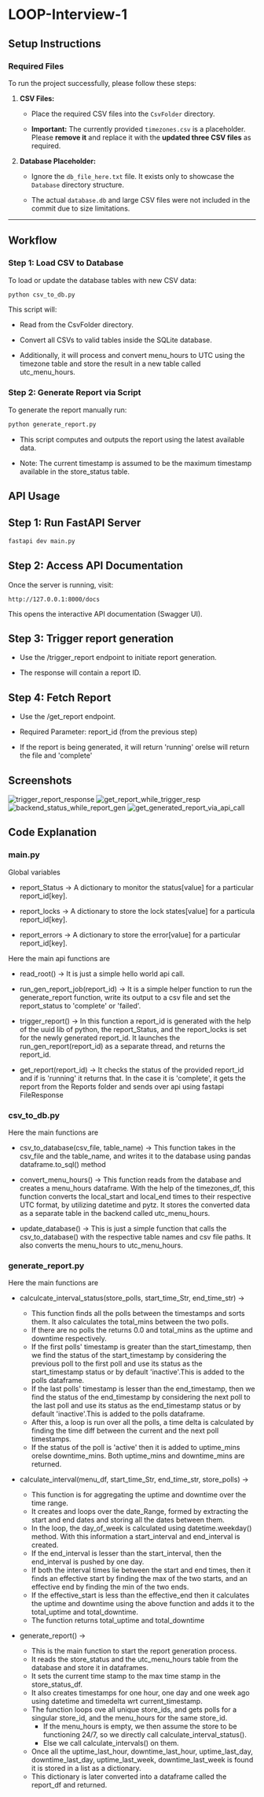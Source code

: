 # LOOP-Interview-1

## Setup Instructions

### Required Files

To run the project successfully, please follow these steps:

1. **CSV Files:**
   + Place the required CSV files into the `CsvFolder` directory.

   + **Important:** The currently provided `timezones.csv` is a placeholder. Please **remove it** and replace it with the **updated three CSV files** as required.

2. **Database Placeholder:**
   + Ignore the `db_file_here.txt` file. It exists only to showcase the `Database` directory structure.

   + The actual `database.db` and large CSV files were not included in the commit due to size limitations.

---

## Workflow

### Step 1: Load CSV to Database

To load or update the database tables with new CSV data:

```bash
python csv_to_db.py
```
This script will:
+ Read from the CsvFolder directory.

+ Convert all CSVs to valid tables inside the SQLite database.

+ Additionally, it will process and convert menu_hours to UTC using the timezone table and store the result in a new table called utc_menu_hours.

### Step 2: Generate Report via Script
To generate the report manually run:
```bash
python generate_report.py
```


+ This script computes and outputs the report using the latest available data.

+ Note: The current timestamp is assumed to be the maximum timestamp available in the store_status table.


## API Usage
## Step 1: Run FastAPI Server
```bash
fastapi dev main.py
```
## Step 2: Access API Documentation
Once the server is running, visit:
```
http://127.0.0.1:8000/docs
```
This opens the interactive API documentation (Swagger UI).

## Step 3: Trigger report generation

+ Use the /trigger_report endpoint to initiate report generation.

+ The response will contain a report ID.

## Step 4: Fetch Report

+ Use the /get_report endpoint.

+ Required Parameter: report_id (from the previous step)

+ If the report is being generated, it will return 'running' orelse will return the file and 'complete'


## Screenshots
![trigger_report_response](./Screenshots/trigger_report_response.png)
![get_report_while_trigger_resp](./Screenshots/get_report_while_trigger_resp.png)
![backend_status_while_report_gen](./Screenshots/backend_terminal_status_while_report_gen.png)
![get_generated_report_via_api_call](./Screenshots/get_report_generated_true.png)

## Code Explanation
### main.py
Global variables
+ report_Status -> A dictionary to monitor the status[value] for a particular report_id[key].

+ report_locks -> A dictionary to store the lock states[value] for a particula report_id[key].

+ report_errors -> A dictionary to store the error[value] for a particular report_id[key].

Here the main api functions are 
+ read_root() -> It is just a simple hello world api call.

+ run_gen_report_job(report_id) -> It is a simple helper function to run the generate_report function, write its output to a csv file and set the report_status to 'complete' or 'failed'.

+ trigger_report() -> In this function a report_id is generated with the help of the uuid lib of python, the report_Status, and the report_locks is set for the newly generated report_id. It launches the run_gen_report(report_id) as a separate thread, and returns the report_id.

+ get_report(report_id) -> It checks the status of the provided report_id and if is 'running' it returns that. In the case it is 'complete', it gets the report from the Reports folder and sends over api using fastapi FileResponse

### csv_to_db.py
Here the main functions are
+ csv_to_database(csv_file, table_name) -> This function takes in the csv_file and the table_name, and writes it to the database using pandas dataframe.to_sql() method

+ convert_menu_hours() -> This function reads from the database and creates a menu_hours dataframe. With the help of the timezones_df, this function converts the local_start and local_end times to their respective UTC format, by utilizing datetime and pytz. It stores the converted data as a separate table in the backend called utc_menu_hours.

+ update_database() -> This is just a simple function that calls the csv_to_database() with the respective table names and csv file paths. It also converts the menu_hours to utc_menu_hours.

### generate_report.py
Here the main functions are
+ calculcate_interval_status(store_polls, start_time_Str, end_time_str) -> 
    + This function finds all the polls between the timestamps and sorts them. It also calculates the total_mins between the two polls. 
    + If there are no polls the returns 0.0 and total_mins as the uptime and downtime respectively. 
    + If the first polls' timestamp is greater than the start_timestamp, then we find the status of the start_timestamp by considering the previous poll to the first poll and use its status as the start_timestamp status or by default 'inactive'.This is added to the polls dataframe.
    + If the last polls' timestamp is lesser than the end_timestamp, then we find the status of the end_timestamp by considering the next poll to the last poll and use its status as the end_timestamp status or by default 'inactive'.This is added to the polls dataframe.
    + After this, a loop is run over all the polls, a time delta is calculated by finding the time diff between the current and the next poll timestamps.
    + If the status of the poll is 'active' then it is added to uptime_mins orelse downtime_mins. Both uptime_mins and downtime_mins are returned.

+ calculate_interval(menu_df, start_time_Str, end_time_str, store_polls) -> 
    + This function is for aggregating the uptime and downtime over the time range. 
    + It creates and loops over the date_Range, formed by extracting the start and end dates and storing all the dates between them. 
    + In the loop, the day_of_week is calculated using datetime.weekday() method. With this information a start_interval and end_interval is created.
    + If the end_interval is lesser than the start_interval, then the end_interval is pushed by one day.
    + If both the interval times lie between the start and end times, then it finds an effective start by finding the max of the two starts, and an effective end by finding the min of the two ends.
    + If the effective_start is less than the effective_end then it calculates the uptime and downtime using the above function and adds it to the total_uptime and total_downtime.
    + The function returns total_uptime and total_downtime
+ generate_report() ->
    + This is the main function to start the report generation process.
    + It reads the store_status and the utc_menu_hours table from the database and store it in dataframes.
    + It sets the current time stamp to the max time stamp in the store_status_df.
    + It also creates timestamps for one hour, one day and one week ago using datetime and timedelta wrt current_timestamp.
    + The function loops ove all unique store_ids, and gets polls for a singular store_id, and the menu_hours for the same store_id.
        + If the menu_hours is empty, we then assume the store to be functioning 24/7, so we directly call calculate_interval_status().
        + Else we call calculate_intervals() on them.
    + Once all the uptime_last_hour, downtime_last_hour, uptime_last_day, downtime_last_day, uptime_last_week, downtime_last_week is found it is stored in a list as a dictionary.
    + This dictionary is later converted into a dataframe called the report_df and returned.
